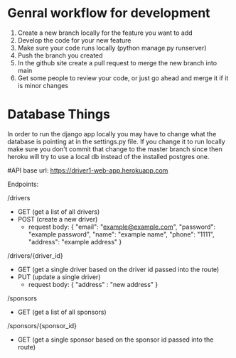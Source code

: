# Genral workflow for development
1. Create a new branch locally for the feature you want to add
2. Develop the code for your new feature
3. Make sure your code runs locally (python manage.py runserver)
4. Push the branch you created
5. In the github site create a pull request to merge the new branch into main
6. Get some people to review your code, or just go ahead and merge it if it is minor changes

# Database Things
In order to run the django app locally you may have to change what the database is pointing at in the settings.py file. If you change it to run locally make sure you don't commit that change to the master branch since then heroku will try to use a local db instead of the installed postgres one.

#API
base url: https://driver1-web-app.herokuapp.com

Endpoints:

/drivers
  - GET (get a list of all drivers)
  - POST (create a new driver)
    - request body: { "email": "example@example.com", "password": "example password", "name": "example name", "phone": "1111",      "address": "example address" }

/drivers/{driver_id}
  - GET (get a single driver based on the driver id passed into the route)
  - PUT (update a single driver)
    - request body: { "address" : "new address" }

/sponsors
  - GET (get a list of all sponsors)

/sponsors/{sponsor_id}
  - GET (get a single sponsor based on the sponsor id passed into the route)

